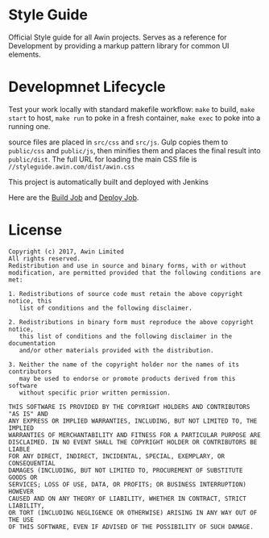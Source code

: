 Style Guide
===========

Official Style guide for all Awin projects. Serves as a reference for
Development by providing a markup pattern library for common UI elements.

Developmnet Lifecycle
=====================

Test your work locally with standard makefile workflow: `make` to build, `make
start` to host, `make run` to poke in a fresh container, `make exec` to poke
into a running one.

source files are placed in `src/css` and `src/js`. Gulp copies them to `public/css` and `public/js`, then minifies them and places the final result into `public/dist`. The full URL for loading the main CSS file is `//styleguide.awin.com/dist/awin.css`

This project is automatically built and deployed with Jenkins

Here are the [Build Job](https://jenkins.zanox.com/job/INTERNAL-styleguide_1-Build/) and [Deploy Job](https://jenkins.zanox.com/job/INTERNAL-styleguide_4-Office).

License
=======

```
Copyright (c) 2017, Awin Limited
All rights reserved.
Redistribution and use in source and binary forms, with or without
modification, are permitted provided that the following conditions are met:
 
1. Redistributions of source code must retain the above copyright notice, this
   list of conditions and the following disclaimer.
 
2. Redistributions in binary form must reproduce the above copyright notice,
   this list of conditions and the following disclaimer in the documentation
   and/or other materials provided with the distribution.
 
3. Neither the name of the copyright holder nor the names of its contributors
   may be used to endorse or promote products derived from this software
   without specific prior written permission.
 
THIS SOFTWARE IS PROVIDED BY THE COPYRIGHT HOLDERS AND CONTRIBUTORS "AS IS" AND
ANY EXPRESS OR IMPLIED WARRANTIES, INCLUDING, BUT NOT LIMITED TO, THE IMPLIED
WARRANTIES OF MERCHANTABILITY AND FITNESS FOR A PARTICULAR PURPOSE ARE
DISCLAIMED. IN NO EVENT SHALL THE COPYRIGHT HOLDER OR CONTRIBUTORS BE LIABLE
FOR ANY DIRECT, INDIRECT, INCIDENTAL, SPECIAL, EXEMPLARY, OR CONSEQUENTIAL
DAMAGES (INCLUDING, BUT NOT LIMITED TO, PROCUREMENT OF SUBSTITUTE GOODS OR
SERVICES; LOSS OF USE, DATA, OR PROFITS; OR BUSINESS INTERRUPTION) HOWEVER
CAUSED AND ON ANY THEORY OF LIABILITY, WHETHER IN CONTRACT, STRICT LIABILITY,
OR TORT (INCLUDING NEGLIGENCE OR OTHERWISE) ARISING IN ANY WAY OUT OF THE USE
OF THIS SOFTWARE, EVEN IF ADVISED OF THE POSSIBILITY OF SUCH DAMAGE.

```
